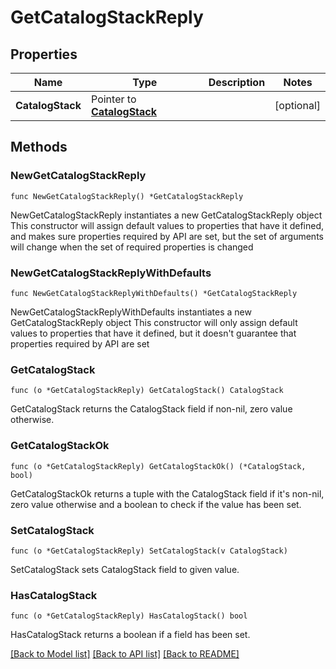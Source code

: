 # GetCatalogStackReply

## Properties

Name | Type | Description | Notes
------------ | ------------- | ------------- | -------------
**CatalogStack** | Pointer to [**CatalogStack**](CatalogStack.md) |  | [optional] 

## Methods

### NewGetCatalogStackReply

`func NewGetCatalogStackReply() *GetCatalogStackReply`

NewGetCatalogStackReply instantiates a new GetCatalogStackReply object
This constructor will assign default values to properties that have it defined,
and makes sure properties required by API are set, but the set of arguments
will change when the set of required properties is changed

### NewGetCatalogStackReplyWithDefaults

`func NewGetCatalogStackReplyWithDefaults() *GetCatalogStackReply`

NewGetCatalogStackReplyWithDefaults instantiates a new GetCatalogStackReply object
This constructor will only assign default values to properties that have it defined,
but it doesn't guarantee that properties required by API are set

### GetCatalogStack

`func (o *GetCatalogStackReply) GetCatalogStack() CatalogStack`

GetCatalogStack returns the CatalogStack field if non-nil, zero value otherwise.

### GetCatalogStackOk

`func (o *GetCatalogStackReply) GetCatalogStackOk() (*CatalogStack, bool)`

GetCatalogStackOk returns a tuple with the CatalogStack field if it's non-nil, zero value otherwise
and a boolean to check if the value has been set.

### SetCatalogStack

`func (o *GetCatalogStackReply) SetCatalogStack(v CatalogStack)`

SetCatalogStack sets CatalogStack field to given value.

### HasCatalogStack

`func (o *GetCatalogStackReply) HasCatalogStack() bool`

HasCatalogStack returns a boolean if a field has been set.


[[Back to Model list]](../README.md#documentation-for-models) [[Back to API list]](../README.md#documentation-for-api-endpoints) [[Back to README]](../README.md)


